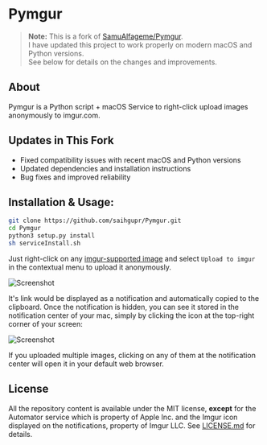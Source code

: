 # Pymgur

> **Note:** This is a fork of [SamuAlfageme/Pymgur](https://github.com/SamuAlfageme/Pymgur).  
> I have updated this project to work properly on modern macOS and Python versions.  
> See below for details on the changes and improvements.

## About

Pymgur is a Python script + macOS Service to right-click upload images anonymously to imgur.com.

## Updates in This Fork

- Fixed compatibility issues with recent macOS and Python versions
- Updated dependencies and installation instructions
- Bug fixes and improved reliability

## Installation & Usage: 
```bash
git clone https://github.com/saihgupr/Pymgur.git
cd Pymgur
python3 setup.py install
sh serviceInstall.sh

```
Just right-click on any [imgur-supported image][imgsup] and select `Upload to imgur` in the contextual menu to upload it anonymously.

![Screenshot](https://i.imgur.com/ylwrRuF.png)

It's link would be displayed as a notification and automatically copied to the clipboard. Once the notification is hidden, you can see it stored in the notification center of your mac, simply by clicking the icon at the top-right corner of your screen:

![Screenshot](https://i.imgur.com/iX5SjX7.png)

If you uploaded multiple images, clicking on any of them at the notification center will open it in your default web browser.

## License
All the repository content is available under the MIT license, **except** for the Automator service which is property of Apple Inc. and the Imgur icon displayed on the notifications, property of Imgur LLC.
See [LICENSE.md][license] for details.

[imgur]: http://imgur.com/
[pync]: https://github.com/setem/pync
[imgsup]: http://imgur.com/help/uploading
[trmn]: https://github.com/alloy/terminal-notifier
[license]: https://raw.github.com/SamuAlfageme/Pymgur/master/LICENSE.md
